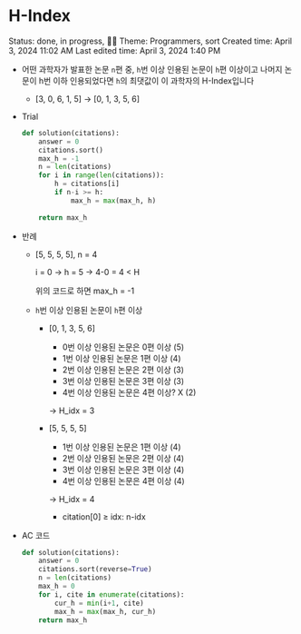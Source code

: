# H-Index

Status: done, in progress, 🏋️‍♀️
Theme: Programmers, sort
Created time: April 3, 2024 11:02 AM
Last edited time: April 3, 2024 1:40 PM

- 어떤 과학자가 발표한 논문 `n`편 중, `h`번 이상 인용된 논문이 `h`편 이상이고 나머지 논문이 h번 이하 인용되었다면 `h`의 최댓값이 이 과학자의 H-Index입니다
    - [3, 0, 6, 1, 5] → [0, 1, 3, 5, 6]
- Trial
    
    ```python
    def solution(citations):
        answer = 0
        citations.sort()
        max_h = -1
        n = len(citations)
        for i in range(len(citations)):
            h = citations[i]
            if n-i >= h:
                max_h = max(max_h, h)
        
        return max_h
    ```
    
- 반례
    - [5, 5, 5, 5], n = 4
        
        i = 0 → h = 5 → 4-0 = 4 < H 
        
        위의 코드로 하면 max_h = -1 
        
    - `h`번 이상 인용된 논문이 `h`편 이상
        - [0, 1, 3, 5, 6]
            - 0번 이상 인용된 논문은 0편 이상 (5)
            - 1번 이상 인용된 논문은 1편 이상 (4)
            - 2번 이상 인용된 논문은 2편 이상 (3)
            - 3번 이상 인용된 논문은 3편 이상 (3)
            - 4번 이상 인용된 논문은 4편 이상? X (2)
            
            → H_idx = 3 
            
        - [5, 5, 5, 5]
            - 1번 이상 인용된 논문은 1편 이상 (4)
            - 2번 이상 인용된 논문은 2편 이상 (4)
            - 3번 이상 인용된 논문은 3편 이상 (4)
            - 4번 이상 인용된 논문은 4편 이상 (4)
            
            → H_idx = 4
            
            - citation[0] ≥ idx: n-idx
        
- AC 코드
    
    ```python
    def solution(citations):
        answer = 0
        citations.sort(reverse=True)
        n = len(citations)
        max_h = 0
        for i, cite in enumerate(citations):
            cur_h = min(i+1, cite)
            max_h = max(max_h, cur_h)
        return max_h
    ```